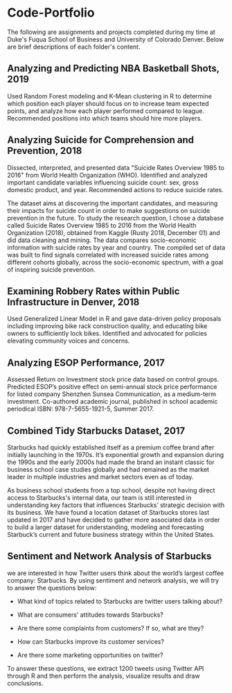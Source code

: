 # Code-Portfolio
The following are assignments and projects completed during my time at Duke's Fuqua School of Business and University of Colorado Denver. Below are brief descriptions of each folder's content.

## Analyzing and Predicting NBA Basketball Shots, 2019

Used Random Forest modeling and K-Mean clustering in R to determine which position each player should focus on to increase team expected points, and analyze how each player performed compared to league. Recommended positions into which teams should hire more players.

## Analyzing Suicide for Comprehension and Prevention, 2018

Dissected, interpreted, and presented data "Suicide Rates Overview 1985 to 2016" from World Health Organization (WHO). Identified and analyzed important candidate variables influencing suicide count: sex, gross domestic product, and year. Recommended actions to reduce suicide rates.

The dataset aims at discovering the important candidates, and measuring their impacts for suicide count in order to make suggestions on suicide prevention in the future. To study the research question, I chose a database called Suicide Rates Overview 1985 to 2016 from the World Health Organization (2018), obtained from Kaggle (Rusty 2018, December 01) and did data cleaning and mining. The data compares socio-economic information with suicide rates by year and country. The compiled set of data was built to find signals correlated with increased suicide rates among different cohorts globally, across the socio-economic spectrum, with a goal of inspiring suicide prevention.

## Examining Robbery Rates within Public Infrastructure in Denver, 2018

Used Generalized Linear Model in R and gave data-driven policy proposals including improving bike rack construction quality, and educating bike owners to sufficiently lock bikes. Identified and advocated for policies elevating community voices and concerns.

## Analyzing ESOP Performance, 2017

Assessed Return on Investment stock price data based on control groups. Predicted ESOP’s positive effect on semi-annual stock price performance for listed company Shenzhen Sunsea Communication, as a medium-term investment. Co-authored academic journal, published in school academic periodical ISBN: 978-7-5655-1921-5, Summer 2017.

## Combined Tidy Starbucks Dataset, 2017

Starbucks had quickly established itself as a premium coffee brand after initially launching in the 1970s. It’s exponential growth and expansion during the 1990s and the early 2000s had made the brand an instant classic for business school case studies globally and had remained as the market leader in multiple industries and market sectors even as of today. 

As business school students from a top school, despite not having direct access to Starbucks's internal data, our team is still interested in understanding key factors that influences Starbucks’ strategic decision with its business. We have found a location dataset of Starbucks stores last updated in 2017 and have decided to gather more associated data in order to build a larger dataset for understanding, modeling and forecasting Starbuck’s current and future business strategy within the United States.

## Sentiment and Network Analysis of Starbucks

we are interested in how Twitter users think about the world’s largest coffee company: Starbucks. By using sentiment and network analysis, we will try to answer the questions below: 

-	What kind of topics related to Starbucks are twitter users talking about?

-	What are consumers’ attitudes towards Starbucks?

-	Are there some complaints from customers? If so, what are they?

-	How can Starbucks improve its customer services?

-	Are there some marketing opportunities on twitter?

To answer these questions, we extract 1200 tweets using Twitter API through R and  then perform the analysis, visualize results and draw conclusions.
